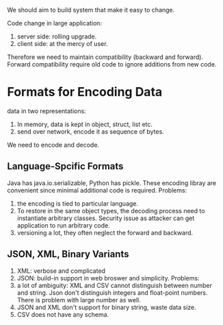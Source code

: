 We should aim to build system that make it easy to change.

Code change in large application:
1. server side: rolling upgrade.
2. client side: at the mercy of user.

Therefore we need to maintain compatibility (backward and forward). Forward compatibility require old code to ignore additions from new code.
# Formats for Encoding Data
data in two representations:
1. In memory, data is kept in object, struct, list etc.
2. send over network, encode it as sequence of bytes.

We need to encode and decode.

## Language-Spcific Formats
Java has java.io.serializable, Python has pickle. These encoding libray are convenient since minimal additional code is required. Problems:
1. the encoding is tied to particular language.
2. To restore in the same object types, the decoding process need to instantiate arbitrary classes. Security issue as attacker can get application to run arbitrary code.
3. versioning a lot, they often neglect the forward and backward.

## JSON, XML, Binary Variants
1. XML: verbose and complicated
2. JSON: build-in support in web broswer and simplicity.
Problems:
1. a lot of ambiguity: XML and CSV cannot distinguish between number and string. Json don't distinguish integers and float-point numbers. There is problem with large number as well.
2. JSON and XML don't support for binary string, waste data size.
3. CSV does not have any schema.

